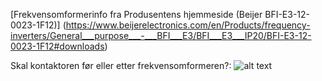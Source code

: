 [Frekvensomformerinfo fra Produsentens hjemmeside (Beijer BFI-E3-12-0023-1F12)] (https://www.beijerelectronics.com/en/Products/frequency-inverters/General___purpose___-___BFI___E3/BFI___E3___IP20/BFI-E3-12-0023-1F12#downloads)

Skal kontaktoren før eller etter frekvensomformeren?: 
![alt text][frekvensomformer]

[frekvensomformer]: https://github.com/robotikklinja/Undervisning/blob/master/bilder/Frekvensomformer_Beijer_BFI_E3_KoblingsdiagramKontaktor.png "Koblingsdiagram Frekvensomformer"
